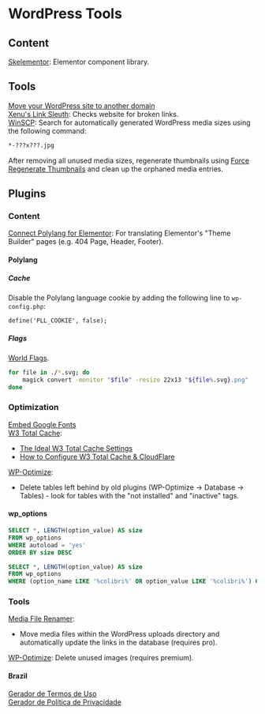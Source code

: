 # WordPress Tools

## Content

[Skelementor](https://skelementor.com): Elementor component library.

## Tools

[Move your WordPress site to another domain](https://help.one.com/hc/en-us/articles/115005585969-Move-your-WordPress-site-to-another-domain)\
[Xenu's Link Sleuth](https://home.snafu.de/tilman/xenulink.html): Checks website for broken links.\
[WinSCP](https://winscp.net): Search for automatically generated WordPress media sizes using the following command:

```.sh
*-???x???.jpg
```

After removing all unused media sizes, regenerate thumbnails using [Force Regenerate Thumbnails](https://wordpress.org/plugins/force-regenerate-thumbnails/) and clean up the orphaned media entries.

## Plugins

### Content

[Connect Polylang for Elementor](https://wordpress.org/plugins/connect-polylang-elementor/): For translating Elementor's "Theme Builder" pages (e.g. 404 Page, Header, Footer).

#### Polylang

##### Cache

Disable the Polylang language cookie by adding the following line to `wp-config.php`:

```.php
define('PLL_COOKIE', false);
```

##### Flags

[World Flags](https://gitlab.com/catamphetamine/country-flag-icons/-/tree/master/flags/3x2).

```.sh
for file in ./*.svg; do
    magick convert -monitor "$file" -resize 22x13 "${file%.svg}.png"
done
```

### Optimization

[Embed Google Fonts](https://de.wordpress.org/plugins/embed-google-fonts/)\
[W3 Total Cache](https://wordpress.org/plugins/w3-total-cache/):

- [The Ideal W3 Total Cache Settings](https://onlinemediamasters.com/w3-total-cache-settings/)
- [How to Configure W3 Total Cache & CloudFlare](https://www.thewebmaster.com/guide-to-w3-total-cache-settings-with-cloudflare/)

[WP-Optimize](https://wordpress.org/plugins/wp-optimize/):

- Delete tables left behind by old plugins (WP-Optimize → Database → Tables) - look for tables with the "not installed" and "inactive" tags.

#### wp_options

```sql
SELECT *, LENGTH(option_value) AS size
FROM wp_options
WHERE autoload = 'yes'
ORDER BY size DESC
```

```sql
SELECT *, LENGTH(option_value) AS size
FROM wp_options
WHERE (option_name LIKE '%colibri%' OR option_value LIKE '%colibri%') ORDER BY size DESC
```

### Tools

[Media File Renamer](https://wordpress.org/plugins/media-file-renamer/):

- Move media files within the WordPress uploads directory and automatically update the links in the database (requires pro).

[WP-Optimize](https://wordpress.org/plugins/wp-optimize/): Delete unused images (requires premium).

#### Brazil

[Gerador de Termos de Uso](https://www.nuvemshop.com.br/ferramentas/gerador-termos-de-uso)\
[Gerador de Política de Privacidade](https://www.nuvemshop.com.br/ferramentas/gerador-politica-de-privacidade)
